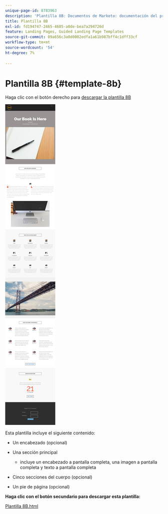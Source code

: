 ```yaml
---
unique-page-id: 8783963
description: 'Plantilla 8B: Documentos de Marketo: documentación del producto'
title: Plantilla 8B
exl-id: fd194747-2465-4685-a0de-bea7a294726d
feature: Landing Pages, Guided Landing Page Templates
source-git-commit: 09a656c3a0d0002edfa1a61b987bff4c1dff33cf
workflow-type: tm+mt
source-wordcount: '54'
ht-degree: 7%

---
```


# Plantilla 8B {#template-8b}

Haga clic con el botón derecho para [descargar la plantilla 8B](https://experienceleague.adobe.com/landing/marketo/lp-templates/template-8b.html?lang=es)

![](assets/image2015-7-29-13-3a56-3a13.png)

Esta plantilla incluye el siguiente contenido:

* Un encabezado (opcional)
* Una sección principal

   * incluye un encabezado a pantalla completa, una imagen a pantalla completa y texto a pantalla completa

* Cinco secciones del cuerpo (opcional)
* Un pie de página (opcional)

**Haga clic con el botón secundario para descargar esta plantilla:**

[Plantilla 8B.html](https://experienceleague.adobe.com/landing/marketo/lp-templates/template-8b.html?lang=es)
